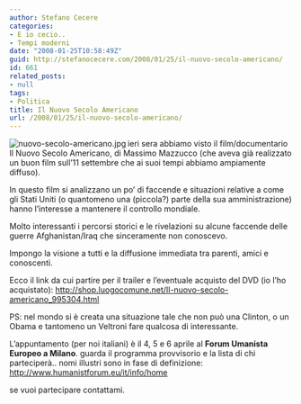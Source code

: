 ```yaml
---
author: Stefano Cecere
categories:
- E io cecio..
- Tempi moderni
date: "2008-01-25T10:58:49Z"
guid: http://stefanocecere.com/2008/01/25/il-nuovo-secolo-americano/
id: 661
related_posts:
- null
tags:
- Politica
title: Il Nuovo Secolo Americano
url: /2008/01/25/il-nuovo-secolo-americano/
---
```


<img src='http://stefanocecere.com/wp-content/uploads/sites/3/2008/01/nuovo-secolo-americano.jpg' alt='nuovo-secolo-americano.jpg' align='left' />ieri sera abbiamo visto il film/documentario Il Nuovo Secolo Americano, di Massimo Mazzucco (che aveva già realizzato un buon film sull&#8217;11 settembre che ai suoi tempi abbiamo ampiamente diffuso).

In questo film si analizzano un po&#8217; di faccende e situazioni relative a come gli Stati Uniti (o quantomeno una (piccola?) parte della sua amministrazione) hanno l&#8217;interesse a mantenere il controllo mondiale.

Molto interessanti i percorsi storici e le rivelazioni su alcune faccende delle guerre Afghanistan/Iraq che sinceramente non conoscevo.

Impongo la visione a tutti e la diffusione immediata tra parenti, amici e conoscenti.

Ecco il link da cui partire per il trailer e l&#8217;eventuale acquisto del DVD (io l&#8217;ho acquistato): <http://shop.luogocomune.net/Il-nuovo-secolo-americano_995304.html>

PS: nel mondo si è creata una situazione tale che non può una Clinton, o un Obama e tantomeno un Veltroni fare qualcosa di interessante.

L&#8217;appuntamento (per noi italiani) è il 4, 5 e 6 aprile al **Forum Umanista Europeo a Milano**. guarda il programma provvisorio e la lista di chi parteciperà.. nomi illustri sono in fase di definizione: <http://www.humanistforum.eu/it/info/home>

se vuoi partecipare contattami.